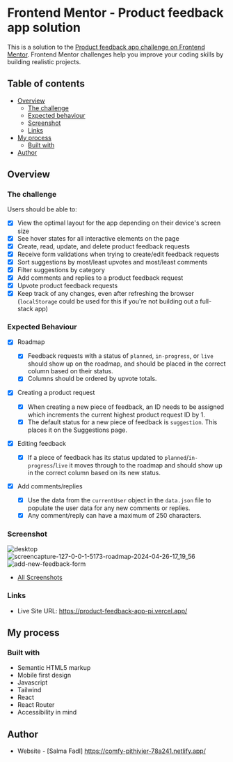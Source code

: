 # Frontend Mentor - Product feedback app solution

This is a solution to the [Product feedback app challenge on Frontend Mentor](https://www.frontendmentor.io/challenges/product-feedback-app-wbvUYqjR6). Frontend Mentor challenges help you improve your coding skills by building realistic projects.

## Table of contents

-  [Overview](#overview)
   -  [The challenge](#the-challenge)
   -  [Expected behaviour](#expected-behaviour)
   -  [Screenshot](#screenshot)
   -  [Links](#links)
-  [My process](#my-process)
   -  [Built with](#built-with)
-  [Author](#author)

## Overview

### The challenge

Users should be able to:

-  [x] View the optimal layout for the app depending on their device's screen size
-  [x] See hover states for all interactive elements on the page
-  [x] Create, read, update, and delete product feedback requests
-  [x] Receive form validations when trying to create/edit feedback requests
-  [x] Sort suggestions by most/least upvotes and most/least comments
-  [x] Filter suggestions by category
-  [x] Add comments and replies to a product feedback request
-  [x] Upvote product feedback requests
-  [x] Keep track of any changes, even after refreshing the browser (`localStorage` could be used for this if you're not building out a full-stack app)

### Expected Behaviour
-  [x] Roadmap

   -  [x] Feedback requests with a status of `planned`, `in-progress`, or `live` should show up on the roadmap, and should be placed in the correct column based on their status.
   -  [x] Columns should be ordered by upvote totals.

-  [x] Creating a product request

   -  [x] When creating a new piece of feedback, an ID needs to be assigned which increments the current highest product request ID by 1.
   -  [x] The default status for a new piece of feedback is `suggestion`. This places it on the Suggestions page.

-  [x] Editing feedback

   -  [x] If a piece of feedback has its status updated to `planned`/`in-progress`/`live` it moves through to the roadmap and should show up in the correct column based on its new status.

-  [x] Add comments/replies
   -  [x] Use the data from the `currentUser` object in the `data.json` file to populate the user data for any new comments or replies.
   -  [x] Any comment/reply can have a maximum of 250 characters.

### Screenshot
![desktop](https://github.com/salmafadlabdulrahman/Product-feedback-app/assets/88597694/dbc7586d-0ce6-4009-8531-8b84b0a4970c)
![screencapture-127-0-0-1-5173-roadmap-2024-04-26-17_19_56](https://github.com/salmafadlabdulrahman/Product-feedback-app/assets/88597694/39544450-f0b5-4b74-b7b6-1fdf09800010)
![add-new-feedback-form](https://github.com/salmafadlabdulrahman/Product-feedback-app/assets/88597694/e0ebafe8-37b3-4576-9f38-e958cdd2b7fa)

-  [All Screenshots](./src/assets/screenshots/)

### Links

-  Live Site URL: https://product-feedback-app-pi.vercel.app/

## My process

### Built with

-  Semantic HTML5 markup
-  Mobile first design
-  Javascript
-  Tailwind
-  React
-  React Router
-  Accessibility in mind

## Author

-  Website - [Salma Fadl] https://comfy-pithivier-78a241.netlify.app/
